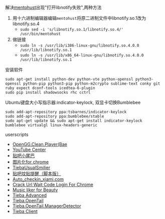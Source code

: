 解决[mentohust](https://code.google.com/p/mentohust/)出现"打开libnotify失败",两种方法

1. 用十六进制编辑器编辑```mentohust```将原二进制文件中libnotify.so.1改为libnotify.so.4
    * ```sudo sed -i 's/libnotify.so.1/libnotify.so.4/' /usr/bin/mentohust```
2. 做链接
    * ```sudo ln -s /usr/lib/i386-linux-gnu/libnotify.so.4.0.0 /usr/lib/libnotify.so.1```
    * ```sudo ln -s /usr/lib/x86_64-linux-gnu/libnotify.so.4.0.0 /usr/lib/libnotify.so.1```


安装软件

    sudo apt-get install python-dev python-vte python-openssl python3-openssl python-pip python3-pip python-m2crypto sublime-text conky git ruby expect dconf-tools icedtea-6-plugin
    sudo pip install shadowsocks rhc cctrl
    
Ubuntu键盘大小写指示器:indicator-keylock, 双显卡切换Bumblebee

    sudo add-apt-repository ppa:tsbarnes/indicator-keylock
    sudo add-apt-repository ppa:bumblebee/stable
    sudo apt-get update && sudo apt-get install indicator-keylock bumblebee virtualgl linux-headers-generic
    
userscripts
* [OpenGG.Clean.Player(Bae](http://userscripts.org/scripts/show/162286)
* [YouTube Center](http://userscripts.org/scripts/show/114002)
* [贴吧小尾巴](http://userscripts.org/scripts/show/150519)
* [图片化for chrome](http://userscripts.org/scripts/show/145774)
* [TiebaUsualSmilier](http://userscripts.org/scripts/show/142404)
* [贴吧坟贴提醒（脚本版）](http://userscripts.org/scripts/show/155177)
* [Auto_checkin_xiami.com](http://userscripts.org/scripts/show/137123)
* [Crack Url Wait Code Login For Chrome](http://userscripts.org/scripts/show/157621)
* [Music liker for Beauty](http://userscripts.org/scripts/show/161719)
* [Tieba Advanced](http://userscripts.org/scripts/show/152918)
* [Tieba.OpenTail](http://userscripts.org/scripts/show/180361)
* [Tieba.OpenTail.ManagerDetector](http://userscripts.org/scripts/show/180487)
* [Tieba Client](http://userscripts.org/scripts/show/177032)